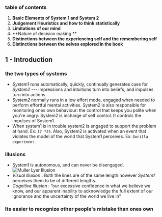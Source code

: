 ### table of contents
1. **Basic Elements of System 1 and System 2**
2. **Judgement Heuristics and how to think statistically**
3. **Limitations of our mind** 
4. **Nature of decision making **
5. **Distinctions between the experiencing self and the remembering self**
6. **Distinctions between the selves explored in the book**

## 1 - Introduction
### the two types of systems
- *System1* runs automatically, quickly, continually generates cues for *System2* --- impressions and intuitions turn into beliefs, and impulses turn into actions.
- *System2* normally runs in a low effort mode, engaged when needed to perform effortful mental activities. System2  is also responsible for monitoring ones own behaviour: the control that keeps you polite when you're angry. System2 is incharge of self control. It controls the impulses of System1.
- When system1 is in trouble system2 is engaged to support the problem at hand. Ex: `17 *24`. Also, System2 is activated when an event that violates the model of the world that System1 perceives. Ex: `Gorilla experiment`. 

### illusions
- System1 is autonomous, and can never be disengaged. 
![Muller Lyer Illusion](https://en.wikipedia.org/wiki/File:M%C3%BCller-Lyer_illusion.svg)
- *Visual Illusion* : Both the lines are of the same length however *System1* perceives them to be of different lengths.
- *Cognitive Illusion* : “our excessive confidence in what we believe we know, and our apparent inability to acknowledge the full extent of our ignorance and the uncertainty of the world we live in”

### Its easier to recognize other people's mistake than ones own

 